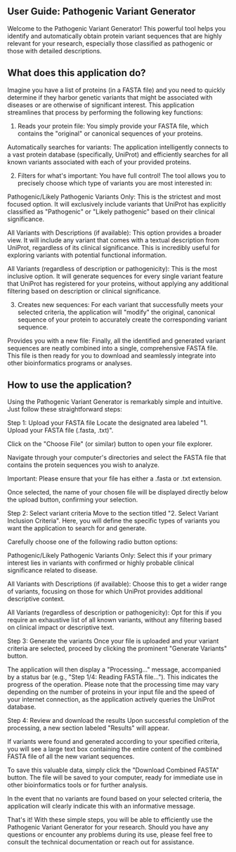 ## User Guide: Pathogenic Variant Generator
Welcome to the Pathogenic Variant Generator! This powerful tool helps you identify and automatically obtain protein variant sequences that are highly relevant for your research, especially those classified as pathogenic or those with detailed descriptions.

## What does this application do?
Imagine you have a list of proteins (in a FASTA file) and you need to quickly determine if they harbor genetic variants that might be associated with diseases or are otherwise of significant interest. This application streamlines that process by performing the following key functions:

1) Reads your protein file: You simply provide your FASTA file, which contains the "original" or canonical sequences of your proteins.

Automatically searches for variants: The application intelligently connects to a vast protein database (specifically, UniProt) and efficiently searches for all known variants associated with each of your provided proteins.

2) Filters for what's important: You have full control! The tool allows you to precisely choose which type of variants you are most interested in:

Pathogenic/Likely Pathogenic Variants Only: This is the strictest and most focused option. It will exclusively include variants that UniProt has explicitly classified as "Pathogenic" or "Likely pathogenic" based on their clinical significance.

All Variants with Descriptions (if available): This option provides a broader view. It will include any variant that comes with a textual description from UniProt, regardless of its clinical significance. This is incredibly useful for exploring variants with potential functional information.

All Variants (regardless of description or pathogenicity): This is the most inclusive option. It will generate sequences for every single variant feature that UniProt has registered for your proteins, without applying any additional filtering based on description or clinical significance.

3) Creates new sequences: For each variant that successfully meets your selected criteria, the application will "modify" the original, canonical sequence of your protein to accurately create the corresponding variant sequence.

Provides you with a new file: Finally, all the identified and generated variant sequences are neatly combined into a single, comprehensive FASTA file. This file is then ready for you to download and seamlessly integrate into other bioinformatics programs or analyses.

## How to use the application?
Using the Pathogenic Variant Generator is remarkably simple and intuitive. Just follow these straightforward steps:

Step 1: Upload your FASTA file
Locate the designated area labeled "1. Upload your FASTA file (.fasta, .txt)".

Click on the "Choose File" (or similar) button to open your file explorer.

Navigate through your computer's directories and select the FASTA file that contains the protein sequences you wish to analyze.

Important: Please ensure that your file has either a .fasta or .txt extension.

Once selected, the name of your chosen file will be displayed directly below the upload button, confirming your selection.

Step 2: Select variant criteria
Move to the section titled "2. Select Variant Inclusion Criteria". Here, you will define the specific types of variants you want the application to search for and generate.

Carefully choose one of the following radio button options:

Pathogenic/Likely Pathogenic Variants Only: Select this if your primary interest lies in variants with confirmed or highly probable clinical significance related to disease.

All Variants with Descriptions (if available): Choose this to get a wider range of variants, focusing on those for which UniProt provides additional descriptive context.

All Variants (regardless of description or pathogenicity): Opt for this if you require an exhaustive list of all known variants, without any filtering based on clinical impact or descriptive text.

Step 3: Generate the variants
Once your file is uploaded and your variant criteria are selected, proceed by clicking the prominent "Generate Variants" button.

The application will then display a "Processing..." message, accompanied by a status bar (e.g., "Step 1/4: Reading FASTA file..."). This indicates the progress of the operation. Please note that the processing time may vary depending on the number of proteins in your input file and the speed of your internet connection, as the application actively queries the UniProt database.

Step 4: Review and download the results
Upon successful completion of the processing, a new section labeled "Results" will appear.

If variants were found and generated according to your specified criteria, you will see a large text box containing the entire content of the combined FASTA file of all the new variant sequences.

To save this valuable data, simply click the "Download Combined FASTA" button. The file will be saved to your computer, ready for immediate use in other bioinformatics tools or for further analysis.

In the event that no variants are found based on your selected criteria, the application will clearly indicate this with an informative message.

That's it! With these simple steps, you will be able to efficiently use the Pathogenic Variant Generator for your research. Should you have any questions or encounter any problems during its use, please feel free to consult the technical documentation or reach out for assistance.
